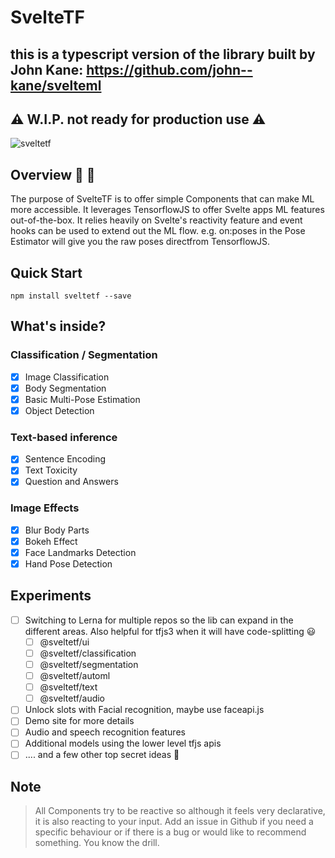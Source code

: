 # SvelteTF

## this is a typescript version of the library built by John Kane: https://github.com/john--kane/svelteml

## :warning: W.I.P. not ready for production use :warning:

![sveltetf](https://raw.githubusercontent.com/eksohinc/sveltetf/main/static/sveltetf.png)

## Overview 🤖 📖

The purpose of SvelteTF is to offer simple Components that can make ML more accessible. It leverages TensorflowJS to offer Svelte apps ML features out-of-the-box. It relies heavily on Svelte's reactivity feature and event hooks can be used to extend out the ML flow. e.g. on:poses in the Pose Estimator will give you the raw poses directfrom TensorflowJS.

## Quick Start

    npm install sveltetf --save

## What's inside?

### Classification / Segmentation

- [x] Image Classification
- [x] Body Segmentation
- [x] Basic Multi-Pose Estimation
- [x] Object Detection

### Text-based inference

- [x] Sentence Encoding
- [x] Text Toxicity
- [x] Question and Answers

### Image Effects

- [x] Blur Body Parts
- [x] Bokeh Effect
- [x] Face Landmarks Detection
- [x] Hand Pose Detection

## Experiments

- [ ] Switching to Lerna for multiple repos so the lib can expand in the different areas. Also helpful for tfjs3 when it will have code-splitting 😃
  - [ ] @sveltetf/ui
  - [ ] @sveltetf/classification
  - [ ] @sveltetf/segmentation
  - [ ] @sveltetf/automl
  - [ ] @sveltetf/text
  - [ ] @sveltetf/audio
- [ ] Unlock slots with Facial recognition, maybe use faceapi.js
- [ ] Demo site for more details
- [ ] Audio and speech recognition features
- [ ] Additional models using the lower level tfjs apis
- [ ] .... and a few other top secret ideas 🤭

## Note

> All Components try to be reactive so although it feels very declarative, it is also reacting to your input.
> Add an issue in Github if you need a specific behaviour or if there is a bug or would like to recommend something. You know the drill.
